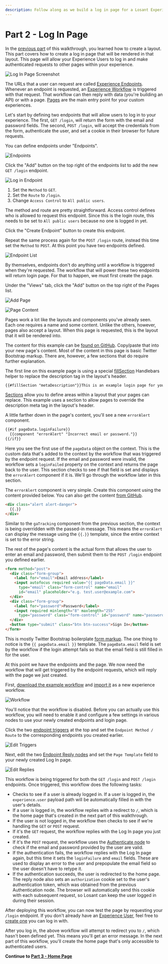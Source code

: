 ```yaml
---
description: Follow along as we build a log in page for a Losant Experience.
---
```


# Part 2 - Log In Page

In the [previous part](/experiences/walkthrough/views/page-layout/) of this walkthrough, you learned how to create a layout. This part covers how to create a log in page that will be rendered in that layout. This page will allow your Experience Users to log in and make authenticated requests to other pages within your experience.

![Log In Page Screenshot](/images/experiences/walkthrough/views/log-in-page/screenshot.png "Log In Page Screenshot")

The URLs that a user can request are called [Experience Endpoints](/experiences/endpoints/). Whenever an endpoint is requested, an [Experience Workflow](/workflows/experience-workflows/) is triggered with that request. That workflow can then reply with data (you're building an API) or with a page. [Pages](/experiences/views/#pages) are the main entry point for your custom experiences.

Let's start by defining two endpoints that will allow users to log in to your experience. The first, `GET /login`, will return the form with the email and password fields. The second, `POST /login`, will accept the credentials from the form, authenticate the user, and set a cookie in their browser for future requests.

You can define endpoints under "Endpoints".

![Endpoints](/images/experiences/walkthrough/views/log-in-page/endpoints.png "Endpoints")

Click the "Add" button on the top right of the endpoints list to add the new `GET /login` endpoint.

![Log in Endpoint](/images/experiences/walkthrough/views/log-in-page/login-endpoint.png "Log in Endpoint")

1. Set the `Method` to `GET`.
1. Set the `Route` to `/login`.
1. Change `Access Control` to `All public users`.

The method and route are pretty straightforward. Access control defines who is allowed to request this endpoint. Since this is the login route, this needs to be set to `All public users` because no one is logged in yet.

Click the "Create Endpoint" button to create this endpoint.

Repeat the same process again for the `POST /login` route, instead this time set the `Method` to `POST`. At this point you have two endpoints defined.

![Endpoint List](/images/experiences/walkthrough/views/log-in-page/endpoint-list.png "Endpoint list")

By themselves, endpoints don't do anything until a workflow is triggered when they're requested. The workflow that will power these two endpoints will return login page. For that to happen, we must first create the page.

Under the "Views" tab, click the "Add" button on the top right of the Pages list.

![Add Page](/images/experiences/walkthrough/views/log-in-page/add-page.png "Add Page")

![Page Content](/images/experiences/walkthrough/views/log-in-page/page-content.png "Page Content")

Pages work a lot like the layouts and components you've already seen. Each one requires a name and some content. Unlike the others, however, pages also accept a layout. When this page is requested, this is the layout that it will be rendered into.

The content for this example can be <a href="https://github.com/Losant/experience-views-walkthrough/blob/master/log-in-page/login.hbs" target="_blank">found on GitHub</a>. Copy/paste that into your new page's content. Most of the content in this page is basic Twitter Bootstrap markup. There are, however, a few sections that do require further explanation.

The first line on this example page is using a special [fillSection](/experiences/views/#fillsection-tags) Handlebars helper to replace the description tag in the layout's header.

```html
{{#fillSection "metaDescription"}}This is an example login page for your application experience.{{/fillSection}}
```

[Sections](/experiences/views/#section-helpers) allow you to define areas within a layout that your pages can replace. This example uses a section to allow pages to override the description meta tag in the layout's header.

A little farther down in the page's content, you'll see a new `errorAlert` component.

```html
{{#if pageData.loginFailure}}
  {{component "errorAlert" "Incorrect email or password."}}
{{/if}}
```

Here you see the first use of the `pageData` object on the context. This is the custom data that's added to the context by the workflow that was triggered by the endpoint request. If the email and password were invalid, the workflow sets a `loginFailed` property on the context and returns the page back to the user. This section checks to see if that field is set and displays the `errorAlert` component if it is. We'll go through the workflow later in this section.

The `errorAlert` component is very simple. Create this component using the content provided below. You can also get the content <a href="https://github.com/Losant/experience-views-walkthrough/blob/master/log-in-page/errorAlert.hbs" target="_blank">from GitHub</a>.

```html
<div class="alert alert-danger">
  {{.}}
</div>
```

Similar to the `gaTracking` component from the previous section, the context is being overridden with the passed-in message. This means the `errorAlert` can display the message using the `{{.}}` template, since the entire context is set to the error string.

The rest of the page's content is the actual form that allows the user to enter an email and password, then submit them to the `POST /login` endpoint you defined earlier.

```html
<form method="post">
  <div class="form-group">
    <label for="email">Email address</label>
    <input autofocus required value="{{ pageData.email }}"
      type="email" class="form-control" name="email"
      id="email" placeholder="e.g. test.user@example.com">
  </div>
  <div class="form-group">
    <label for="password">Password</label>
    <input required minlength="8" maxlength="255"
      type="password" class="form-control" id="password" name="password">
  </div>
  <button type="submit" class="btn btn-success">Sign In</button>
</form>
```

This is mostly Twitter Bootstrap boilerplate <a href="https://getbootstrap.com/docs/3.3/css/#forms" target="_blank">form markup</a>. The one thing to notice is the `{{ pageData.email }}` template. The `pageData.email` field is set by the workflow if the login attempt fails so that the email field is still filled in for the user.

At this point we have the endpoints and the page. We now need the workflow that will get triggered by the endpoint requests, which will reply with the page we just created.

First, <a href="https://cdn.rawgit.com/Losant/experience-views-walkthrough/2fdf26db/log-in-page/endpoint-login.flow" target="_blank">download the example workflow</a> and [import it](/workflows/overview/#import-export) as a new experience workflow.

![Workflow](/images/experiences/walkthrough/views/log-in-page/workflow.png "Workflow")

You'll notice that the workflow is disabled. Before you can actually use this workflow, you will need to enable it and configure a few settings in various nodes to use your newly created endpoints and login page.

Click the two [endpoint triggers](/workflows/triggers/endpoint/) at the top and set the `Endpoint Method / Route` to the corresponding endpoints you created earlier.

![Edit Triggers](/images/experiences/walkthrough/views/log-in-page/edit-triggers.png "Edit Triggers")

Next, edit the two [Endpoint Reply nodes](/workflows/outputs/endpoint-reply/) and set the `Page Template` field to your newly created Log In page.

![Edit Replies](/images/experiences/walkthrough/views/log-in-page/edit-replies.png "Edit Replies")

This workflow is being triggered for both the `GET /login` and `POST /login` endpoints. Once triggered, this workflow does the following tasks:

* Checks to see if a user is already logged in. If a user is logged in, the `experience.user` payload path will be automatically filled in with the user's details.
* If a user is logged in, the workflow replies with a redirect to `/`, which is the home page that's created in the next part of this walkthrough.
* If the user is not logged in, the workflow then checks to see if we're handling the `GET` or `POST` request.
* If it's the `GET` request, the workflow replies with the Log In page you just created.
* If it's the `POST` request, the workflow uses the [Authenticate node](/workflows/experience/authenticate/) to check if the email and password provided by the user are valid.
* If the authentication fails, the workflow replies with the Log In page again, but this time it sets the `loginFailure` and `email` fields. These are used to display an error to the user and prepopulate the email field so the user doesn't have to retype it.
* If the authentication succeeds, the user is redirected to the home page. The reply node also sets an `authorization` cookie set to the user's authentication token, which was obtained from the previous Authentication node. The browser will automatically send this cookie with each subsequent request, so Losant can keep the user logged in during their session.

After deploying this workflow, you can now test the page by requesting your `/login` endpoint. If you don't already have an [Experience User](/experiences/users/), feel free to [create one](/experiences/users/#adding-an-experience-user) you can log in with.

After you log in, the above workflow will attempt to redirect you to `/`, which hasn't been defined yet. This means you'll get an error message. In the next part of this workflow, you'll create the home page that's only accessible to authenticated users.

**Continue to [Part 3 - Home Page](/experiences/walkthrough/views/home-page/)**
